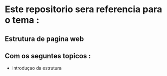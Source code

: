 # Este repositorio sera referencia para o tema :
## Estrutura de pagina web 

## Com os seguntes topicos :
- introduçao da estrutura 